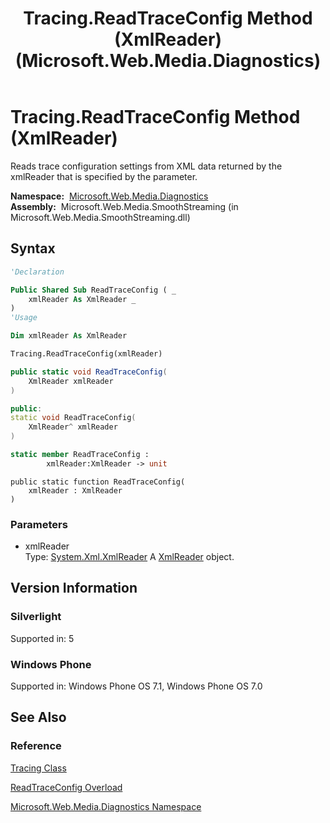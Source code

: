 ﻿---
title: Tracing.ReadTraceConfig Method (XmlReader) (Microsoft.Web.Media.Diagnostics)
TOCTitle: ReadTraceConfig Method (XmlReader)
ms:assetid: M:Microsoft.Web.Media.Diagnostics.Tracing.ReadTraceConfig(System.Xml.XmlReader)
ms:mtpsurl: https://msdn.microsoft.com/en-us/library/microsoft.web.media.diagnostics.tracing.readtraceconfig(v=VS.95)
ms:contentKeyID: 46307632
ms.date: 05/31/2012
mtps_version: v=VS.95
dev_langs:
- vb
- csharp
- cpp
- fsharp
- jscript
api_location:
- Microsoft.Web.Media.SmoothStreaming.dll
api_name:
- Microsoft.Web.Media.Diagnostics.Tracing.ReadTraceConfig
api_type:
- Managed
topic_type:
- apiref
- kbSyntax
product_family_name: VS
ROBOTS: INDEX,FOLLOW
---

# Tracing.ReadTraceConfig Method (XmlReader)

Reads trace configuration settings from XML data returned by the xmlReader that is specified by the parameter.

**Namespace:**  [Microsoft.Web.Media.Diagnostics](microsoft-web-media-diagnostics-namespace_1.md)  
**Assembly:**  Microsoft.Web.Media.SmoothStreaming (in Microsoft.Web.Media.SmoothStreaming.dll)

## Syntax

```vb
'Declaration

Public Shared Sub ReadTraceConfig ( _
    xmlReader As XmlReader _
)
'Usage

Dim xmlReader As XmlReader

Tracing.ReadTraceConfig(xmlReader)
```

```csharp
public static void ReadTraceConfig(
    XmlReader xmlReader
)
```

```cpp
public:
static void ReadTraceConfig(
    XmlReader^ xmlReader
)
```

``` fsharp
static member ReadTraceConfig : 
        xmlReader:XmlReader -> unit 
```

```jscript
public static function ReadTraceConfig(
    xmlReader : XmlReader
)
```

### Parameters

  - xmlReader  
    Type: [System.Xml.XmlReader](https://msdn.microsoft.com/library/b8a5e1s5\(v=vs.95\))  
    A [XmlReader](https://msdn.microsoft.com/library/b8a5e1s5\(v=vs.95\)) object.

## Version Information

### Silverlight

Supported in: 5  

### Windows Phone

Supported in: Windows Phone OS 7.1, Windows Phone OS 7.0  

## See Also

### Reference

[Tracing Class](tracing-class-microsoft-web-media-diagnostics_1.md)

[ReadTraceConfig Overload](tracing-readtraceconfig-method-microsoft-web-media-diagnostics_1.md)

[Microsoft.Web.Media.Diagnostics Namespace](microsoft-web-media-diagnostics-namespace_1.md)

